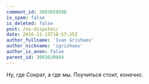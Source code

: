 ```yaml
---
comment_id: 3003658588
is_spam: false
is_deleted: false
post: /no-disputes/
date: 2016-11-15T18:57:25Z
author_fullname: 'Ivan Grishaev'
author_nickname: 'igrishaev'
author_is_anon: false
parent_id: 3003630044
---
```


<p>Ну, где Сократ, а где мы. Поучиться стоит,  конечно.</p>
